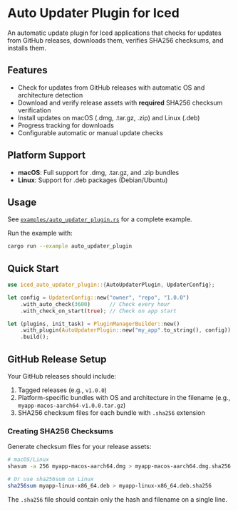 # Auto Updater Plugin for Iced

An automatic update plugin for Iced applications that checks for updates from GitHub releases, downloads them, verifies SHA256 checksums, and installs them.

## Features

- Check for updates from GitHub releases with automatic OS and architecture detection
- Download and verify release assets with **required** SHA256 checksum verification
- Install updates on macOS (.dmg, .tar.gz, .zip) and Linux (.deb)
- Progress tracking for downloads
- Configurable automatic or manual update checks

## Platform Support

- **macOS**: Full support for .dmg, .tar.gz, and .zip bundles
- **Linux**: Support for .deb packages (Debian/Ubuntu)

## Usage

See [`examples/auto_updater_plugin.rs`](../../examples/auto_updater_plugin.rs) for a complete example.

Run the example with:
```sh
cargo run --example auto_updater_plugin
```

## Quick Start

```rust
use iced_auto_updater_plugin::{AutoUpdaterPlugin, UpdaterConfig};

let config = UpdaterConfig::new("owner", "repo", "1.0.0")
    .with_auto_check(3600)      // Check every hour
    .with_check_on_start(true); // Check on app start

let (plugins, init_task) = PluginManagerBuilder::new()
    .with_plugin(AutoUpdaterPlugin::new("my_app".to_string(), config))
    .build();
```

## GitHub Release Setup

Your GitHub releases should include:
1. Tagged releases (e.g., `v1.0.0`)
2. Platform-specific bundles with OS and architecture in the filename (e.g., `myapp-macos-aarch64-v1.0.0.tar.gz`)
3. SHA256 checksum files for each bundle with `.sha256` extension

### Creating SHA256 Checksums

Generate checksum files for your release assets:

```bash
# macOS/Linux
shasum -a 256 myapp-macos-aarch64.dmg > myapp-macos-aarch64.dmg.sha256

# Or use sha256sum on Linux
sha256sum myapp-linux-x86_64.deb > myapp-linux-x86_64.deb.sha256
```

The `.sha256` file should contain only the hash and filename on a single line.

